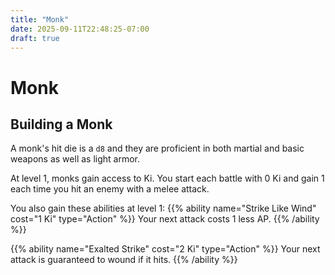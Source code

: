 ```yaml
---
title: "Monk"
date: 2025-09-11T22:48:25-07:00
draft: true
---
```


# Monk

## Building a Monk
A monk's hit die is a `d8` and they are proficient in both martial and basic weapons as well as light armor.

At level 1, monks gain access to Ki. You start each battle with 0 Ki and gain 1 each time you hit an enemy with a melee attack.

You also gain these abilities at level 1:
{{% ability name="Strike Like Wind" cost="1 Ki" type="Action" %}}
Your next attack costs 1 less AP.
{{% /ability %}}

{{% ability name="Exalted Strike" cost="2 Ki" type="Action" %}}
Your next attack is guaranteed to wound if it hits.
{{% /ability %}}